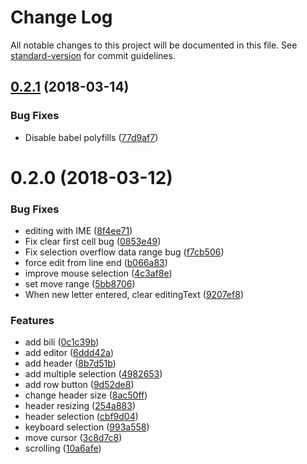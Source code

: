 # Change Log

All notable changes to this project will be documented in this file. See [standard-version](https://github.com/conventional-changelog/standard-version) for commit guidelines.

<a name="0.2.1"></a>
## [0.2.1](https://github.com/anydown/vue-spreadsheet-lite/compare/v0.2.0...v0.2.1) (2018-03-14)


### Bug Fixes

* Disable babel polyfills ([77d9af7](https://github.com/anydown/vue-spreadsheet-lite/commit/77d9af7))



<a name="0.2.0"></a>
# 0.2.0 (2018-03-12)


### Bug Fixes

* editing with IME ([8f4ee71](https://github.com/hashrock-sandbox/study-svg-spreadsheet/commit/8f4ee71))
* Fix clear first cell bug ([0853e49](https://github.com/hashrock-sandbox/study-svg-spreadsheet/commit/0853e49))
* Fix selection overflow data range bug ([f7cb506](https://github.com/hashrock-sandbox/study-svg-spreadsheet/commit/f7cb506))
* force edit from line end ([b066a83](https://github.com/hashrock-sandbox/study-svg-spreadsheet/commit/b066a83))
* improve mouse selection ([4c3af8e](https://github.com/hashrock-sandbox/study-svg-spreadsheet/commit/4c3af8e))
* set move range ([5bb8706](https://github.com/hashrock-sandbox/study-svg-spreadsheet/commit/5bb8706))
* When new letter entered, clear editingText ([9207ef8](https://github.com/hashrock-sandbox/study-svg-spreadsheet/commit/9207ef8))


### Features

* add bili ([0c1c39b](https://github.com/hashrock-sandbox/study-svg-spreadsheet/commit/0c1c39b))
* add editor ([6ddd42a](https://github.com/hashrock-sandbox/study-svg-spreadsheet/commit/6ddd42a))
* add header ([8b7d51b](https://github.com/hashrock-sandbox/study-svg-spreadsheet/commit/8b7d51b))
* add multiple selection ([4982653](https://github.com/hashrock-sandbox/study-svg-spreadsheet/commit/4982653))
* add row button ([9d52de8](https://github.com/hashrock-sandbox/study-svg-spreadsheet/commit/9d52de8))
* change header size ([8ac50ff](https://github.com/hashrock-sandbox/study-svg-spreadsheet/commit/8ac50ff))
* header resizing ([254a883](https://github.com/hashrock-sandbox/study-svg-spreadsheet/commit/254a883))
* header selection ([cbf9d04](https://github.com/hashrock-sandbox/study-svg-spreadsheet/commit/cbf9d04))
* keyboard selection ([993a558](https://github.com/hashrock-sandbox/study-svg-spreadsheet/commit/993a558))
* move cursor ([3c8d7c8](https://github.com/hashrock-sandbox/study-svg-spreadsheet/commit/3c8d7c8))
* scrolling ([10a6afe](https://github.com/hashrock-sandbox/study-svg-spreadsheet/commit/10a6afe))
